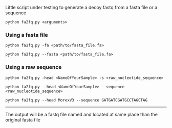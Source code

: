 Little script under testing to generate a decoy fastq from a fasta file or a sequence

`python fa2fq.py <arguments>`


### Using a fasta file

`python fa2fq.py -fa <path/to/fasta_file.fa>`

`python fa2fq.py --fasta <path/to/fasta_file.fa>`



### Using a raw sequence

`python fa2fq.py -head <NameOfYourSample> -s <raw_nucleotide_sequence>`

`python fa2fq.py --head <NameOfYourSample> --sequence <raw_nucleotide_sequence>`

`python fa2fq.py --head MorexV3 --sequence GATGATCGATGCCTAGCTAG`

__________

The output will be a fastq file named and located at same place than the original fasta file
